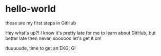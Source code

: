# hello-world
these are my first steps in GitHub

Hey what's up?! I know it's pretty late for me to learn about GitHub, but better late then never, soooooo let's get it on!

duuuuude, time to get an EKG, G!
